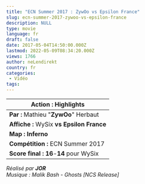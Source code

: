 ```yaml
---
title: "ECN Summer 2017 : ZywOo vs Epsilon France"
slug: ecn-summer-2017-zywoo-vs-epsilon-france
description: NULL
type: movie
language: fr
draft: false
date: 2017-05-04T14:50:00.000Z
lastmod: 2022-05-09T08:34:20.000Z
views: 1766
author: neLendirekt
country: fr
categories:
 - Vidéo
tags:
---
```

| **Action :** Highlights                   |
| ----------------------------------------- |
| **Par :** Mathieu "**ZywOo**" Herbaut     |
| **Affiche :** WySix **vs Epsilon France** |
| **Map : Inferno**                         |
| **Compétition :** ECN Summer 2017         |
| **Score final : 16**\-**14** pour  WySix  |

  
_Réalisé par **JOR**_  
_Musique : Malik Bash - Ghosts \[NCS Release\]_
